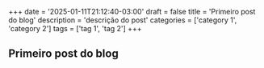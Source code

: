 +++
date = '2025-01-11T21:12:40-03:00'
draft = false
title = 'Primeiro post do blog'
description = 'descrição do post'
categories = ['category 1', 'category 2']
tags = ['tag 1', 'tag 2']
+++

## Primeiro post do blog
